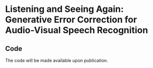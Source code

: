# Listening and Seeing Again: Generative Error Correction for Audio-Visual Speech Recognition

## Code
The code will be made available upon publication.

